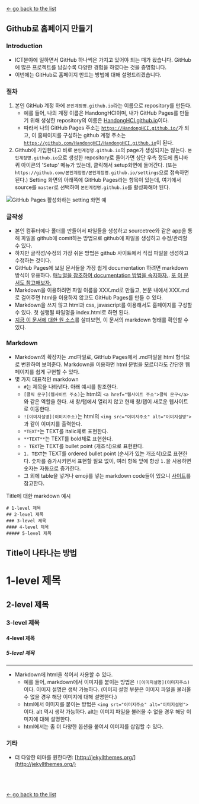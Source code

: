 [← go back to the list](README.md)

## Github로 홈페이지 만들기

### Introduction
- ICT분야에 일하면서 GitHub 하나씩은 가지고 있어야 되는 때가 왔습니다. GitHub에 많은 프로젝트를 남길수록 다양한 경험을 하였다는 것을 증명합니다.
- 이번에는 GitHub로 홈페이지 만드는 방법에 대해 설명드리겠습니다.

### 절차
1. 본인 GitHub 계정 하에 `본인계정명.github.io`라는 이름으로 repository를 만든다.
    - 예를 들어, 나의 계정 이름은 HandongHCI이며, 내가 GitHub Pages를 만들기 위해 생성한 repository의 이름은 [HandongHCI.github.io](https://HandongHCI.github.io)이다.
    - 따라서 나의 GitHub Pages 주소는 [`https://HandongHCI.github.io/`](https://HandongHCI.github.io/)가 되고, 이 홈페이지를 구성하는 github 계정 주소는 [`https://github.com/HandongHCI/HandongHCI.github.io`](https://github.com/HandongHCI/HandongHCI.github.io)이 된다.
2. Github에 가입한다고 바로 `본인계정명.github.io`의 page가 생성되지는 않는다. `본인계정명.github.io`으로 생성한 repository로 들어가면 상단 우측 정도에 톱니바퀴 아이콘의 'Setup' 메뉴가 있는데, 클릭해서 setup화면에 들어간다. (또는 `https://github.com/본인계정명/본인계정명.github.io/settings`으로 접속하면 된다.) Setting 화면의 아래쪽에 GitHub Pages라는 항목이 있는데, 여기에서 source를 `master`로 선택하여 `본인계정명.github.io`를 활성화해야 된다.

![GitHub Pages 활성화하는 setting 화면 예](img/GithubHomepageSetting.png)

### 글작성
- 본인 컴퓨터에다 폴더를 만들어서 파일들을 생성하고 sourcetree와 같은 app을 통해 파일을 github에 comit하는 방법으로 github에 파일을 생성하고 수정/관리할 수 있다.
- 하지만 글작성/수정의 가장 쉬운 방법은 github 사이트에서 직접 파일을 생성하고 수정하는 것이다.
- GitHub Pages에 보일 문서들을 가장 쉽게 documentation 하려면 markdown 방식이 유용하다. [매뉴얼을 참조하여 documentation 방법을 숙지하자.](https://guides.github.com/features/mastering-markdown/). [또 이 문서도 참고해보자.](https://docs.github.com/en/github/writing-on-github/basic-writing-and-formatting-syntax#using-emoji)
- Markdown을 이용하려면 파일 이름을 XXX.md로 만들고, 본문 내에서 XXX.md로 걸어주면 html을 이용하지 않고도 GitHub Pages를 만들 수 있다.
- Markdown을 쓰지 않고 html과 css, javascript를 이용해서도 홈페이지를 구성할 수 있다. 첫 실행될 파일명을 index.html로 하면 된다.
- [지금 이 문서에 대한 원 소스](https://github.com/HandongHCI/HandongHCI.github.io/blob/master/Tutorials/GithubHomepage.md)를 살펴보면, 이 문서의 markdown 형태를 확인할 수 있다.

### Markdown
- Markdown의 확장자는 .md파일로, GitHub Pages에서 .md파일을 html 형식으로 변환하여 보여준다. Markdown을 이용하면 html 문법을 모르더라도 간단한 웹페이지를 쉽게 구현할 수 있다.
- 몇 가지 대표적인 markdown
	- `#`는 제목을 나타낸다. 아래 예시를 참조한다.
	- `[클릭 문구](웹사이트 주소)`는 html의 `<a href="웹사이트 주소">클릭 문구</a>`와 같은 역할을 한다. 새 창/탭에서 열리지 않고 현재 창/탭이 새로운 웹사이트로 이동한다.
	- `![이미지설명](이미지주소)`는 html의 `<img src="이미지주소" alt="이미지설명">`과 같이 이미지를 출력한다.
	- `*TEXT*`는 TEXT를 italic체로 표현한다.
	- `**TEXT**`는 TEXT를 bold체로 표현한다.
	- `- TEXT`는 TEXT를 bullet point (개조식)으로 표현한다.
	- `1. TEXT`는 TEXT를 ordered bullet point (순서가 있는 개조식)으로 표현한다. 숫자를 증가시키면서 표현할 필요 없이, 여러 항목 앞에 항상 `1.`을 사용하면 숫자는 자동으로 증가한다.
	- 그 외에 table을 넣거나 emoji를 넣는 markdown code들이 있으니 [사이트](https://docs.github.com/en/github/writing-on-github/basic-writing-and-formatting-syntax#using-emoji)를 참고한다.

Title에 대한 markdown 예시
```
# 1-level 제목
## 2-level 제목
### 3-level 제목
#### 4-level 제목
##### 5-level 제목
```

Title이 나타나는 방법
---
# 1-level 제목
## 2-level 제목
### 3-level 제목
#### 4-level 제목
##### 5-level 제목
---

- Markdown에 html을 섞어서 사용할 수 있다.
	- 예를 들어, markdown에서 이미지를 붙이는 방법은 `![이미지설명](이미지주소)`이다. 이미지 설명은 생략 가능하다. (이미지 설명 부분은 이미지 파일을 불러올 수 없을 경우 해당 이미지에 대해 설명한다.)
	- html에서 이미지를 붙이는 방법은 `<img srt="이미지주소" alt="이미지설명">`이다. alt 역시 생략 가능하다. alt는 이미지 파일을 불러올 수 없을 경우 해당 이미지에 대해 설명한다.
	- html에서는 좀 더 다양한 옵션을 붙여서 이미지를 삽입할 수 있다.

### 기타
- 더 다양한 테마를 원한다면: [http://jekyllthemes.org/](http://jekyllthemes.org/)

<br><br><br>
[← go back to the list](https://HandongHCI.github.io/Tutorials)
